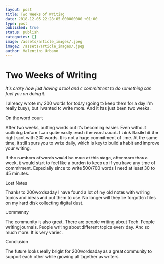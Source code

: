 ```yaml
---
layout: post
title: Two Weeks of Writing
date: 2018-12-05 22:28:05.000000000 +01:00
type: post
published: true
status: publish
categories: []
image: /assets/article_images/.jpeg
image2: /assets/article_images/.jpeg
author: Valentino Urbano
---
```


# Two Weeks of Writing

_It's crazy how just having a tool and a commitment to do something can fuel you on doing it._

I already wrote my 200 words for today (going to keep them for a day I'm really busy), but I wanted to write more. And it has just been two weeks.

On the word count

After two weeks, putting words out it's becoming easier. Even without outlining before I can quite easily reach the word count. I think Basile hit the right spot with 200 words. It is not a huge commitment of time. At the same time, it still spurs you to write daily, which is key to build a habit and improve your writing.

If the numbers of words would be more at this stage, after more than a week, it would start to feel like a burden to keep up if you have any time of commitment. Especially since to write 500/700 words I need at least 30 to 45 minutes.

Lost Notes

Thanks to 200wordsaday I have found a lot of my old notes with writing topics and ideas and put them to use. No longer will they be forgotten files on my hard disk collecting digital dust.

Community

The community is also great. There are people writing about Tech. People writing journals. People writing about different topics every day. And so much more. It is very varied.

Conclusion

The future looks really bright for 200wordsaday as a great community to support each other while growing all together as writers.
